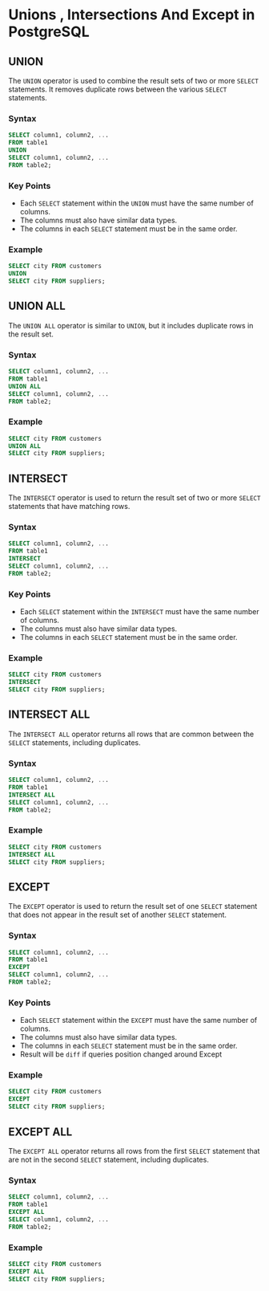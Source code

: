 # Unions , Intersections And Except in PostgreSQL

## UNION

The `UNION` operator is used to combine the result sets of two or more `SELECT` statements. It removes duplicate rows between the various `SELECT` statements.

### Syntax

```sql
SELECT column1, column2, ...
FROM table1
UNION
SELECT column1, column2, ...
FROM table2;
```

### Key Points

- Each `SELECT` statement within the `UNION` must have the same number of columns.
- The columns must also have similar data types.
- The columns in each `SELECT` statement must be in the same order.

### Example

```sql
SELECT city FROM customers
UNION
SELECT city FROM suppliers;
```

## UNION ALL

The `UNION ALL` operator is similar to `UNION`, but it includes duplicate rows in the result set.

### Syntax

```sql
SELECT column1, column2, ...
FROM table1
UNION ALL
SELECT column1, column2, ...
FROM table2;
```

### Example

```sql
SELECT city FROM customers
UNION ALL
SELECT city FROM suppliers;
```

## INTERSECT

The `INTERSECT` operator is used to return the result set of two or more `SELECT` statements that have matching rows.

### Syntax

```sql
SELECT column1, column2, ...
FROM table1
INTERSECT
SELECT column1, column2, ...
FROM table2;
```

### Key Points

- Each `SELECT` statement within the `INTERSECT` must have the same number of columns.
- The columns must also have similar data types.
- The columns in each `SELECT` statement must be in the same order.

### Example

```sql
SELECT city FROM customers
INTERSECT
SELECT city FROM suppliers;
```

## INTERSECT ALL

The `INTERSECT ALL` operator returns all rows that are common between the `SELECT` statements, including duplicates.

### Syntax

```sql
SELECT column1, column2, ...
FROM table1
INTERSECT ALL
SELECT column1, column2, ...
FROM table2;
```

### Example

```sql
SELECT city FROM customers
INTERSECT ALL
SELECT city FROM suppliers;
```

## EXCEPT

The `EXCEPT` operator is used to return the result set of one `SELECT` statement that does not appear in the result set of another `SELECT` statement.

### Syntax

```sql
SELECT column1, column2, ...
FROM table1
EXCEPT
SELECT column1, column2, ...
FROM table2;
```

### Key Points

- Each `SELECT` statement within the `EXCEPT` must have the same number of columns.
- The columns must also have similar data types.
- The columns in each `SELECT` statement must be in the same order.
- Result will be `diff` if queries position changed around Except

### Example

```sql
SELECT city FROM customers
EXCEPT
SELECT city FROM suppliers;
```

## EXCEPT ALL

The `EXCEPT ALL` operator returns all rows from the first `SELECT` statement that are not in the second `SELECT` statement, including duplicates.

### Syntax

```sql
SELECT column1, column2, ...
FROM table1
EXCEPT ALL
SELECT column1, column2, ...
FROM table2;
```

### Example

```sql
SELECT city FROM customers
EXCEPT ALL
SELECT city FROM suppliers;
```
